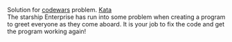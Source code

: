 Solution for <a href="http://www.codewars.com">codewars</a> problem.
<a href=https://www.codewars.com/kata/5625618b1fe21ab49f00001f>Kata</a>
<br>
The starship Enterprise has run into some problem when creating a program to greet everyone as they come aboard. It is your job to fix the code and get the program working again!
<br>